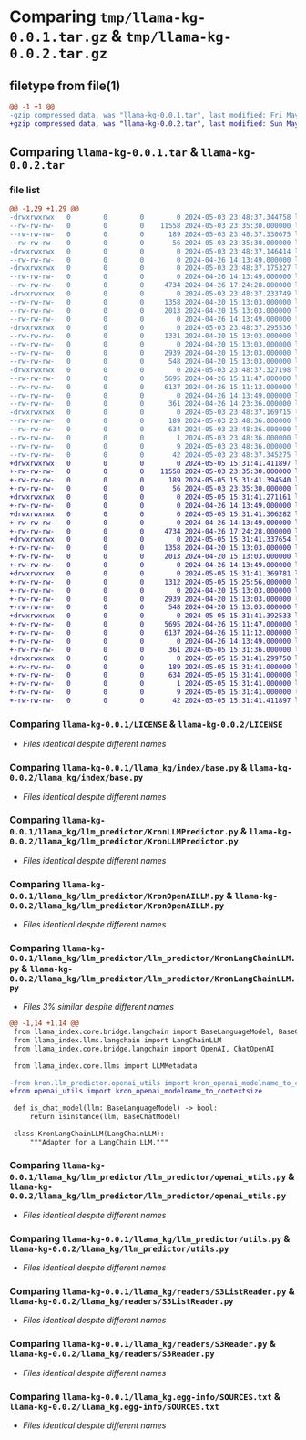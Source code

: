 # Comparing `tmp/llama-kg-0.0.1.tar.gz` & `tmp/llama-kg-0.0.2.tar.gz`

## filetype from file(1)

```diff
@@ -1 +1 @@
-gzip compressed data, was "llama-kg-0.0.1.tar", last modified: Fri May  3 23:48:37 2024, max compression
+gzip compressed data, was "llama-kg-0.0.2.tar", last modified: Sun May  5 15:31:41 2024, max compression
```

## Comparing `llama-kg-0.0.1.tar` & `llama-kg-0.0.2.tar`

### file list

```diff
@@ -1,29 +1,29 @@
-drwxrwxrwx   0        0        0        0 2024-05-03 23:48:37.344758 llama-kg-0.0.1/
--rw-rw-rw-   0        0        0    11558 2024-05-03 23:35:30.000000 llama-kg-0.0.1/LICENSE
--rw-rw-rw-   0        0        0      189 2024-05-03 23:48:37.330675 llama-kg-0.0.1/PKG-INFO
--rw-rw-rw-   0        0        0       56 2024-05-03 23:35:30.000000 llama-kg-0.0.1/README.md
-drwxrwxrwx   0        0        0        0 2024-05-03 23:48:37.146414 llama-kg-0.0.1/llama_kg/
--rw-rw-rw-   0        0        0        0 2024-04-26 14:13:49.000000 llama-kg-0.0.1/llama_kg/__init__.py
-drwxrwxrwx   0        0        0        0 2024-05-03 23:48:37.175327 llama-kg-0.0.1/llama_kg/index/
--rw-rw-rw-   0        0        0        0 2024-04-26 14:13:49.000000 llama-kg-0.0.1/llama_kg/index/__init__.py
--rw-rw-rw-   0        0        0     4734 2024-04-26 17:24:28.000000 llama-kg-0.0.1/llama_kg/index/base.py
-drwxrwxrwx   0        0        0        0 2024-05-03 23:48:37.233749 llama-kg-0.0.1/llama_kg/llm_predictor/
--rw-rw-rw-   0        0        0     1358 2024-04-20 15:13:03.000000 llama-kg-0.0.1/llama_kg/llm_predictor/KronLLMPredictor.py
--rw-rw-rw-   0        0        0     2013 2024-04-20 15:13:03.000000 llama-kg-0.0.1/llama_kg/llm_predictor/KronOpenAILLM.py
--rw-rw-rw-   0        0        0        0 2024-04-26 14:13:49.000000 llama-kg-0.0.1/llama_kg/llm_predictor/__init__.py
-drwxrwxrwx   0        0        0        0 2024-05-03 23:48:37.295536 llama-kg-0.0.1/llama_kg/llm_predictor/llm_predictor/
--rw-rw-rw-   0        0        0     1331 2024-04-20 15:13:03.000000 llama-kg-0.0.1/llama_kg/llm_predictor/llm_predictor/KronLangChainLLM.py
--rw-rw-rw-   0        0        0        0 2024-04-20 15:13:03.000000 llama-kg-0.0.1/llama_kg/llm_predictor/llm_predictor/__init__.py
--rw-rw-rw-   0        0        0     2939 2024-04-20 15:13:03.000000 llama-kg-0.0.1/llama_kg/llm_predictor/llm_predictor/openai_utils.py
--rw-rw-rw-   0        0        0      548 2024-04-20 15:13:03.000000 llama-kg-0.0.1/llama_kg/llm_predictor/utils.py
-drwxrwxrwx   0        0        0        0 2024-05-03 23:48:37.327198 llama-kg-0.0.1/llama_kg/readers/
--rw-rw-rw-   0        0        0     5695 2024-04-26 15:11:47.000000 llama-kg-0.0.1/llama_kg/readers/S3ListReader.py
--rw-rw-rw-   0        0        0     6137 2024-04-26 15:11:12.000000 llama-kg-0.0.1/llama_kg/readers/S3Reader.py
--rw-rw-rw-   0        0        0        0 2024-04-26 14:13:49.000000 llama-kg-0.0.1/llama_kg/readers/__init__.py
--rw-rw-rw-   0        0        0      361 2024-04-26 14:23:36.000000 llama-kg-0.0.1/llama_kg/setup.py
-drwxrwxrwx   0        0        0        0 2024-05-03 23:48:37.169715 llama-kg-0.0.1/llama_kg.egg-info/
--rw-rw-rw-   0        0        0      189 2024-05-03 23:48:36.000000 llama-kg-0.0.1/llama_kg.egg-info/PKG-INFO
--rw-rw-rw-   0        0        0      634 2024-05-03 23:48:36.000000 llama-kg-0.0.1/llama_kg.egg-info/SOURCES.txt
--rw-rw-rw-   0        0        0        1 2024-05-03 23:48:36.000000 llama-kg-0.0.1/llama_kg.egg-info/dependency_links.txt
--rw-rw-rw-   0        0        0        9 2024-05-03 23:48:36.000000 llama-kg-0.0.1/llama_kg.egg-info/top_level.txt
--rw-rw-rw-   0        0        0       42 2024-05-03 23:48:37.345275 llama-kg-0.0.1/setup.cfg
+drwxrwxrwx   0        0        0        0 2024-05-05 15:31:41.411897 llama-kg-0.0.2/
+-rw-rw-rw-   0        0        0    11558 2024-05-03 23:35:30.000000 llama-kg-0.0.2/LICENSE
+-rw-rw-rw-   0        0        0      189 2024-05-05 15:31:41.394540 llama-kg-0.0.2/PKG-INFO
+-rw-rw-rw-   0        0        0       56 2024-05-03 23:35:30.000000 llama-kg-0.0.2/README.md
+drwxrwxrwx   0        0        0        0 2024-05-05 15:31:41.271161 llama-kg-0.0.2/llama_kg/
+-rw-rw-rw-   0        0        0        0 2024-04-26 14:13:49.000000 llama-kg-0.0.2/llama_kg/__init__.py
+drwxrwxrwx   0        0        0        0 2024-05-05 15:31:41.306282 llama-kg-0.0.2/llama_kg/index/
+-rw-rw-rw-   0        0        0        0 2024-04-26 14:13:49.000000 llama-kg-0.0.2/llama_kg/index/__init__.py
+-rw-rw-rw-   0        0        0     4734 2024-04-26 17:24:28.000000 llama-kg-0.0.2/llama_kg/index/base.py
+drwxrwxrwx   0        0        0        0 2024-05-05 15:31:41.337654 llama-kg-0.0.2/llama_kg/llm_predictor/
+-rw-rw-rw-   0        0        0     1358 2024-04-20 15:13:03.000000 llama-kg-0.0.2/llama_kg/llm_predictor/KronLLMPredictor.py
+-rw-rw-rw-   0        0        0     2013 2024-04-20 15:13:03.000000 llama-kg-0.0.2/llama_kg/llm_predictor/KronOpenAILLM.py
+-rw-rw-rw-   0        0        0        0 2024-04-26 14:13:49.000000 llama-kg-0.0.2/llama_kg/llm_predictor/__init__.py
+drwxrwxrwx   0        0        0        0 2024-05-05 15:31:41.369781 llama-kg-0.0.2/llama_kg/llm_predictor/llm_predictor/
+-rw-rw-rw-   0        0        0     1312 2024-05-05 15:25:56.000000 llama-kg-0.0.2/llama_kg/llm_predictor/llm_predictor/KronLangChainLLM.py
+-rw-rw-rw-   0        0        0        0 2024-04-20 15:13:03.000000 llama-kg-0.0.2/llama_kg/llm_predictor/llm_predictor/__init__.py
+-rw-rw-rw-   0        0        0     2939 2024-04-20 15:13:03.000000 llama-kg-0.0.2/llama_kg/llm_predictor/llm_predictor/openai_utils.py
+-rw-rw-rw-   0        0        0      548 2024-04-20 15:13:03.000000 llama-kg-0.0.2/llama_kg/llm_predictor/utils.py
+drwxrwxrwx   0        0        0        0 2024-05-05 15:31:41.392533 llama-kg-0.0.2/llama_kg/readers/
+-rw-rw-rw-   0        0        0     5695 2024-04-26 15:11:47.000000 llama-kg-0.0.2/llama_kg/readers/S3ListReader.py
+-rw-rw-rw-   0        0        0     6137 2024-04-26 15:11:12.000000 llama-kg-0.0.2/llama_kg/readers/S3Reader.py
+-rw-rw-rw-   0        0        0        0 2024-04-26 14:13:49.000000 llama-kg-0.0.2/llama_kg/readers/__init__.py
+-rw-rw-rw-   0        0        0      361 2024-05-05 15:31:36.000000 llama-kg-0.0.2/llama_kg/setup.py
+drwxrwxrwx   0        0        0        0 2024-05-05 15:31:41.299750 llama-kg-0.0.2/llama_kg.egg-info/
+-rw-rw-rw-   0        0        0      189 2024-05-05 15:31:41.000000 llama-kg-0.0.2/llama_kg.egg-info/PKG-INFO
+-rw-rw-rw-   0        0        0      634 2024-05-05 15:31:41.000000 llama-kg-0.0.2/llama_kg.egg-info/SOURCES.txt
+-rw-rw-rw-   0        0        0        1 2024-05-05 15:31:41.000000 llama-kg-0.0.2/llama_kg.egg-info/dependency_links.txt
+-rw-rw-rw-   0        0        0        9 2024-05-05 15:31:41.000000 llama-kg-0.0.2/llama_kg.egg-info/top_level.txt
+-rw-rw-rw-   0        0        0       42 2024-05-05 15:31:41.411897 llama-kg-0.0.2/setup.cfg
```

### Comparing `llama-kg-0.0.1/LICENSE` & `llama-kg-0.0.2/LICENSE`

 * *Files identical despite different names*

### Comparing `llama-kg-0.0.1/llama_kg/index/base.py` & `llama-kg-0.0.2/llama_kg/index/base.py`

 * *Files identical despite different names*

### Comparing `llama-kg-0.0.1/llama_kg/llm_predictor/KronLLMPredictor.py` & `llama-kg-0.0.2/llama_kg/llm_predictor/KronLLMPredictor.py`

 * *Files identical despite different names*

### Comparing `llama-kg-0.0.1/llama_kg/llm_predictor/KronOpenAILLM.py` & `llama-kg-0.0.2/llama_kg/llm_predictor/KronOpenAILLM.py`

 * *Files identical despite different names*

### Comparing `llama-kg-0.0.1/llama_kg/llm_predictor/llm_predictor/KronLangChainLLM.py` & `llama-kg-0.0.2/llama_kg/llm_predictor/llm_predictor/KronLangChainLLM.py`

 * *Files 3% similar despite different names*

```diff
@@ -1,14 +1,14 @@
 from llama_index.core.bridge.langchain import BaseLanguageModel, BaseChatModel
 from llama_index.llms.langchain import LangChainLLM
 from llama_index.core.bridge.langchain import OpenAI, ChatOpenAI
 
 from llama_index.core.llms import LLMMetadata
 
-from kron.llm_predictor.openai_utils import kron_openai_modelname_to_contextsize
+from openai_utils import kron_openai_modelname_to_contextsize
 
 def is_chat_model(llm: BaseLanguageModel) -> bool:
     return isinstance(llm, BaseChatModel)
 
 class KronLangChainLLM(LangChainLLM):
     """Adapter for a LangChain LLM."""
```

### Comparing `llama-kg-0.0.1/llama_kg/llm_predictor/llm_predictor/openai_utils.py` & `llama-kg-0.0.2/llama_kg/llm_predictor/llm_predictor/openai_utils.py`

 * *Files identical despite different names*

### Comparing `llama-kg-0.0.1/llama_kg/llm_predictor/utils.py` & `llama-kg-0.0.2/llama_kg/llm_predictor/utils.py`

 * *Files identical despite different names*

### Comparing `llama-kg-0.0.1/llama_kg/readers/S3ListReader.py` & `llama-kg-0.0.2/llama_kg/readers/S3ListReader.py`

 * *Files identical despite different names*

### Comparing `llama-kg-0.0.1/llama_kg/readers/S3Reader.py` & `llama-kg-0.0.2/llama_kg/readers/S3Reader.py`

 * *Files identical despite different names*

### Comparing `llama-kg-0.0.1/llama_kg.egg-info/SOURCES.txt` & `llama-kg-0.0.2/llama_kg.egg-info/SOURCES.txt`

 * *Files identical despite different names*


